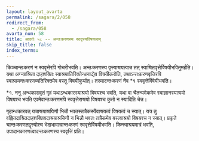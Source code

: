 ```yaml
---
layout: layout_avarta
permalink: /sagara/2/058
redirect_from:
  - /sagara/058
avarta_num: 58
title: आवर्तः ५८ -- अन्तःकरणस्य स्ववृत्त्यविषयत्वम्
skip_title: false
index_terms: 
---
```


किञ्चान्तःकरणं न स्ववृत्तेरपि गोचरीभवति।
अन्तःकरणस्य वृत्त्याश्रयत्वान्न तत् स्वाश्रितवृत्तेर्विषयीभवितुमर्हति।
यथा अग्न्याश्रिता दाहशक्तिः स्वाश्रयातिरिक्तेन्धनाद्येव
विषयीकरोति, तथाऽन्तःकरणवृत्तिरपि स्वाश्रायन्तःकरणव्यतिरिक्तमेव वस्तु
विषयीकुर्यात्।
तस्मादन्तःकरणं नैव *१ स्ववृत्तेर्विषेयीभवति।

<div class="footnote" markdown="1">
*१. ननु अन्धकारावृतं गृहं यथाऽन्धकारस्याश्रयो विषयश्च भवति, यथा वा
चैतन्यमेकमेव स्वाज्ञानस्याश्रयो विषयश्च भवति एवमेवान्तःकरणमपि स्ववृत्तेराश्रयो
विषयश्च कुतो न स्यादिति चेन्न।

गृहान्धकारवत् यत्राश्रयाश्रयिणौ भिन्नौ भवतस्तत्रैकस्यैवाश्रयत्वं विषयत्वं च स्यात्।
यत्र तु वह्नितदाश्रितदाहशक्तिवदाश्रयाश्रयिणौ न भिन्नौ
भवतः तत्रैकमेव वस्त्वाश्रयो विषयश्च न स्यात्।
प्रकृते चान्तःकरणतद्वृत्त्योश्च भेदाभावान्नान्तःकरणं स्ववृत्तेर्विषयीभवति।
किन्त्वाश्रयमात्रं भवति, उपादानकारणत्वादन्तःकरणस्य स्ववृत्तिं प्रति।
</div>
